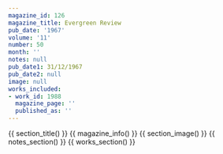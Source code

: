 ```yaml
---
magazine_id: 126
magazine_title: Evergreen Review
pub_date: '1967'
volume: '11'
number: 50
month: ''
notes: null
pub_date1: 31/12/1967
pub_date2: null
image: null
works_included:
- work_id: 1988
  magazine_page: ''
  published_as: ''
---
```


{{ section_title() }}
{{ magazine_info() }}
{{ section_image() }}
{{ notes_section() }}
{{ works_section() }}

